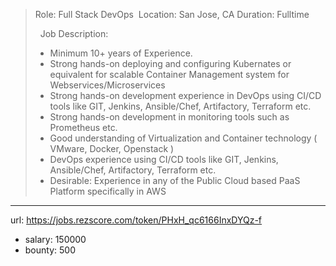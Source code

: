 >
>Role: Full Stack DevOps 
>Location: San Jose, CA
>Duration: Fulltime
>
> 
>Job Description:
> * Minimum 10+ years of Experience.
> * Strong hands-on deploying and configuring Kubernates or equivalent for scalable Container Management system for Webservices/Microservices
> * Strong hands-on development experience in DevOps using CI/CD tools like GIT, Jenkins, Ansible/Chef, Artifactory, Terraform etc.
> * Strong hands-on development in monitoring tools such as Prometheus etc. 
> * Good understanding of Virtualization and Container technology ( VMware, Docker, Openstack )
> * DevOps experience using CI/CD tools like GIT, Jenkins, Ansible/Chef, Artifactory, Terraform etc.
> * Desirable: Experience in any of the Public Cloud based PaaS Platform specifically in AWS
>
------
url: https://jobs.rezscore.com/token/PHxH_qc6166InxDYQz-f
- salary: 150000
- bounty: 500
